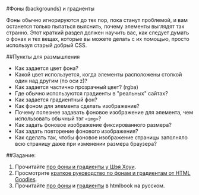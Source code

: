 #Фоны (backgrounds) и градиенты

Фоны обычно игнорируются до тех пор, пока станут проблемой, и вам останется только пытаться выяснить, почему элементы выглядят так странно. Этот краткий раздел должен научить вас, как следует думать о фонах и тех вещах, которые вы можете делать с их помощью, просто используя старый добрый CSS.

##Пункты для размышления

+ Как задается цвет фона?
+ Какой цвет используется, когда элементы расположены стопкой один над другим (по оси z)?
+ Как задается частично прозрачный цвет? (rgba)
+ Где обычно используются градиенты в "реальных" сайтах?
+ Как задается градиентный фон?
+ Как фоном для элемента сделать изображение?
+ Почему полезнее задавать фоновое изображение для элемента, чем использовать обычный тэг `<img>`?
+ Как задать фоновое изображение фиксированного размера?
+ Как задать повторение фонового изображения?
+ Как сделать так, чтобы фоновое изображение страницы заполняло всю страницу даже при изменении размера браузера?

##Задание:

1. Прочитайте [про фоны и градиенты у Шэя Хоуи](http://learn.shayhowe.com/html-css/setting-backgrounds-and-gradients/).
2. Просмотрите [краткое руководство по фонам и градиентам от HTML Goodies](http://www.htmlgoodies.com/tutorials/getting_started/article.php/3866901).
3. Прочитайте [про фоны](http://htmlbook.ru/css/background) и [градиенты](http://htmlbook.ru/css/cat/gradient) в htmlbook на русском.
